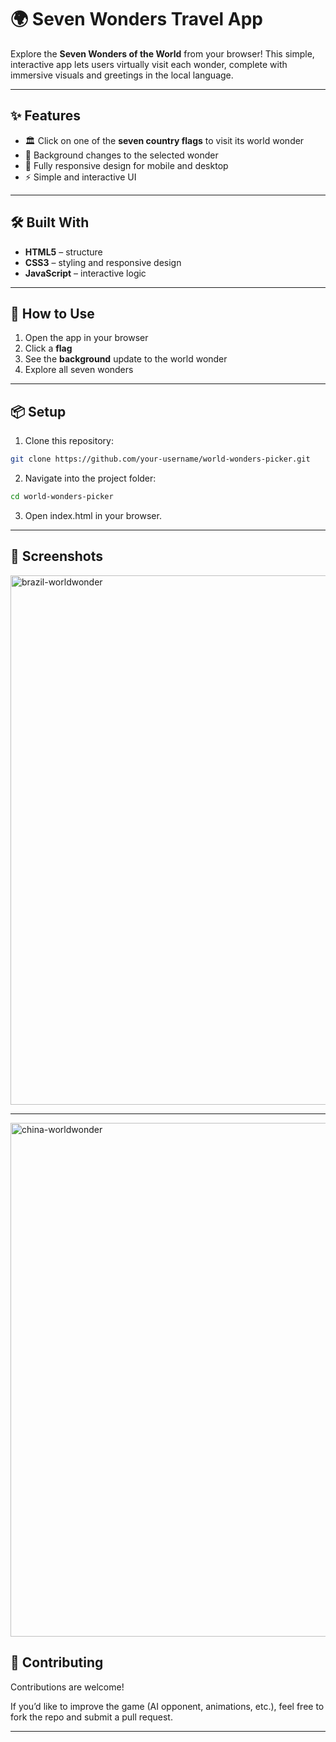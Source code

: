 # 🌍 Seven Wonders Travel App

Explore the **Seven Wonders of the World** from your browser! This simple, interactive app lets users virtually visit each wonder, complete with immersive visuals and greetings in the local language. 

---

## ✨ Features
- 🏛️ Click on one of the **seven country flags** to visit its world wonder  
- 🌄 Background changes to the selected wonder  
- 📱 Fully responsive design for mobile and desktop  
- ⚡ Simple and interactive UI  

---

## 🛠️ Built With
- **HTML5** – structure  
- **CSS3** – styling and responsive design  
- **JavaScript** – interactive logic

---

## 🎯 How to Use
1. Open the app in your browser  
2. Click a **flag**  
3. See the **background** update to the world wonder  
4. Explore all seven wonders  

---

## 📦 Setup
1. Clone this repository:
     
  ```bash
  git clone https://github.com/your-username/world-wonders-picker.git
  ```
2. Navigate into the project folder:

  ```bash
  cd world-wonders-picker
  ```
3. Open index.html in your browser.

---

## 📸 Screenshots

<img width="1696" height="847" alt="brazil-worldwonder" src="https://github.com/user-attachments/assets/e087bf5e-eae6-4256-97be-58be1af1f827" />

---

<img width="1687" height="822" alt="china-worldwonder" src="https://github.com/user-attachments/assets/e8f8bc6b-2672-4d34-b2ca-63932c0fccdd" />

## 🤝 Contributing

Contributions are welcome!

If you’d like to improve the game (AI opponent, animations, etc.), feel free to fork the repo and submit a pull request.

---
